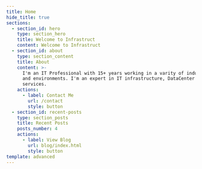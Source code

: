 ```yaml
---
title: Home
hide_title: true
sections:
  - section_id: hero
    type: section_hero
    title: Welcome to Infrastruct
    content: Welcome to Infrastruct
  - section_id: about
    type: section_content
    title: About
    content: >-
      I'm an IT Professional with 15+ years working in a varity of industries
      and environments. I'm an expert in IT infrastructure, DataCenter & Cloud
      services.
    actions:
      - label: Contact Me
        url: /contact
        style: button
  - section_id: recent-posts
    type: section_posts
    title: Recent Posts
    posts_number: 4
    actions:
      - label: View Blog
        url: blog/index.html
        style: button
template: advanced
---
```

